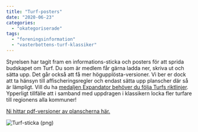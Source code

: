 ```yaml
---
title: "Turf-posters"
date: "2020-06-23"
categories: 
  - "okategoriserade"
tags: 
  - "foreningsinformation"
  - "vasterbottens-turf-klassiker"
---
```


Styrelsen har tagit fram en informations-sticka och posters för att sprida budskapet om Turf. Du som är medlem får gärna ladda ner, skriva ut och sätta upp. Det går också att få mer högupplösta-versioner. Vi ber er dock att ta hänsyn till affischeringsregler och endast sätta upp planscher där så är lämpligt. Vill du ha [medaljen Expandator behöver du följa Turfs riktlinjer](https://wiki.turfgame.com/sv/wiki/Expandator). Ypperligt tillfälle att i samband med uppdragen i klassikern locka fler turfare till regionens alla kommuner!

[Ni hittar pdf-versioner av planscherna här.](https://turfvasterbotten.wordpress.com/om/)

![Turf-sticka (png)](http://www.turfvasterbotten.se/wp-content/uploads/2020/06/turf-sticka2.png?w=410)
